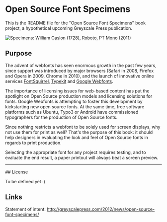 Open Source Font Specimens
==========================

This is the README file for the "Open Source Font Specimens" book project, a hypothetical upcoming Greyscale Press publication.

![Specimens: William Caslon (1728), Roboto, PT Mono (2011)](https://github.com/greyscalepress/font-specimens/raw/master/img/graphic-sample-001.png)

## Purpose

The advent of webfonts has seen enormous growth in the past few years, since support was introduced by major browsers (Safari in 2008, Firefox and Opera in 2009, Chrome in 2010), and the launch of innovative online services [FontSquirrel][fl], [Typekit][tt] and [Google Webfonts][gs]. 

The importance of licensing issues for web-based content has put the spotlight on Open Source production models and licensing solutions for fonts. Google Webfonts is attempting to foster this development by kickstarting new open source fonts. At the same time, free software platforms such as Ubuntu, Typo3 or Android have commissioned typographers for the production of Open Source fonts.   

Since nothing restricts a webfont to be solely used for screen displays, why not use them for print as well? That's the purpose of this book: it should help designers in evaluating the look and feel of Open Source fonts in regards to print production. 

Selecting the appropriate font for any project requires testing, and to evaluate the end result, a paper printout will always beat a screen preview.

[fl]: http://www.fontsquirrel.com/
[tt]: http://www.typekit.com/
[gs]: http://www.google.com/webfonts#HomePlace:home

* * *

## License

To be defined yet :) 

## Links

Statement of intent: http://greyscalepress.com/2012/news/open-source-font-specimens/